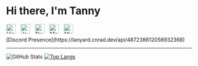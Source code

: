 # Hi there, I'm Tanny 

<img align="left" alt="Visual Studio Code" width="26px" src="https://cdn.jsdelivr.net/gh/devicons/devicon/icons/vscode/vscode-original.svg" style="padding-right:10px;" />
<img align="left" alt="JavaScript" width="26px" src="https://cdn.jsdelivr.net/gh/devicons/devicon/icons/javascript/javascript-original.svg" style="padding-right:10px;" />
<img align="left" alt="Node.js" width="26px" src="https://cdn.jsdelivr.net/gh/devicons/devicon/icons/nodejs/nodejs-original.svg" style="padding-right:10px;" />
<img align="left" alt="MongoDB" width="26px" src="https://cdn.jsdelivr.net/gh/devicons/devicon/icons/mongodb/mongodb-original.svg" style="padding-right:10px;" />
<img align="left" alt="MySQL" width="26px" src="https://cdn.jsdelivr.net/gh/devicons/devicon/icons/mysql/mysql-original.svg" style="padding-right:10px;" />

<br />
<br />
[Discord Presence](https://lanyard.cnrad.dev/api/487238612056932368)

---

![GitHub Stats](https://github-readme-stats.vercel.app/api?username=Paphawin130&theme=radical) 
[![Top Langs](https://github-readme-stats.vercel.app/api/top-langs/?username=Paphawin130&theme=radical)](https://github.com/Paphawin130/README.md)
